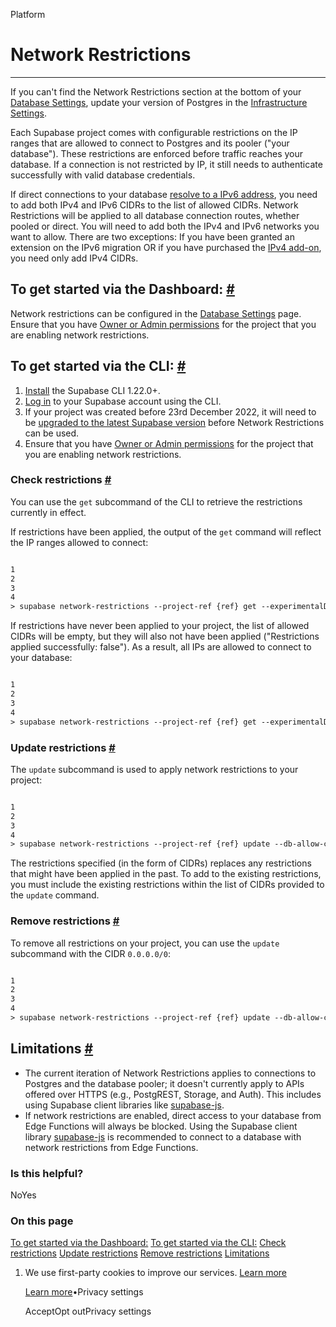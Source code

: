 Platform

# Network Restrictions

* * *

If you can't find the Network Restrictions section at the bottom of your [Database Settings](https://supabase.com/dashboard/project/_/settings/database), update your version of Postgres in the [Infrastructure Settings](https://supabase.com/dashboard/project/_/settings/infrastructure).

Each Supabase project comes with configurable restrictions on the IP ranges that are allowed to connect to Postgres and its pooler ("your database"). These restrictions are enforced before traffic reaches your database. If a connection is not restricted by IP, it still needs to authenticate successfully with valid database credentials.

If direct connections to your database [resolve to a IPv6 address](https://supabase.com/dashboard/project/_/settings/database), you need to add both IPv4 and IPv6 CIDRs to the list of allowed CIDRs. Network Restrictions will be applied to all database connection routes, whether pooled or direct. You will need to add both the IPv4 and IPv6 networks you want to allow. There are two exceptions: If you have been granted an extension on the IPv6 migration OR if you have purchased the [IPv4 add-on](https://supabase.com/dashboard/project/_/settings/addons), you need only add IPv4 CIDRs.

## To get started via the Dashboard: [\#](https://supabase.com/docs/guides/platform/network-restrictions\#to-get-started-via-the-dashboard)

Network restrictions can be configured in the [Database Settings](https://supabase.com/dashboard/project/_/settings/database) page. Ensure that you have [Owner or Admin permissions](https://supabase.com/docs/guides/platform/access-control#manage-team-members) for the project that you are enabling network restrictions.

## To get started via the CLI: [\#](https://supabase.com/docs/guides/platform/network-restrictions\#to-get-started-via-the-cli)

1. [Install](https://supabase.com/docs/guides/cli) the Supabase CLI 1.22.0+.
2. [Log in](https://supabase.com/docs/guides/cli/local-development#log-in-to-the-supabase-cli) to your Supabase account using the CLI.
3. If your project was created before 23rd December 2022, it will need to be [upgraded to the latest Supabase version](https://supabase.com/docs/guides/platform/migrating-and-upgrading-projects) before Network Restrictions can be used.
4. Ensure that you have [Owner or Admin permissions](https://supabase.com/docs/guides/platform/access-control#manage-team-members) for the project that you are enabling network restrictions.

### Check restrictions [\#](https://supabase.com/docs/guides/platform/network-restrictions\#check-restrictions)

You can use the `get` subcommand of the CLI to retrieve the restrictions currently in effect.

If restrictions have been applied, the output of the `get` command will reflect the IP ranges allowed to connect:

```flex

1
2
3
4
> supabase network-restrictions --project-ref {ref} get --experimentalDB Allowed IPv4 CIDRs: &[183.12.1.1/24]DB Allowed IPv6 CIDRs: &[2001:db8:3333:4444:5555:6666:7777:8888/64]Restrictions applied successfully: true
```

If restrictions have never been applied to your project, the list of allowed CIDRs will be empty, but they will also not have been applied ("Restrictions applied successfully: false"). As a result, all IPs are allowed to connect to your database:

```flex

1
2
3
4
> supabase network-restrictions --project-ref {ref} get --experimentalDB Allowed IPv4 CIDRs: []DB Allowed IPv6 CIDRs: []Restrictions applied successfully: false
```

### Update restrictions [\#](https://supabase.com/docs/guides/platform/network-restrictions\#update-restrictions)

The `update` subcommand is used to apply network restrictions to your project:

```flex

1
2
3
4
> supabase network-restrictions --project-ref {ref} update --db-allow-cidr 183.12.1.1/24 --db-allow-cidr 2001:db8:3333:4444:5555:6666:7777:8888/64 --experimentalDB Allowed IPv4 CIDRs: &[183.12.1.1/24]DB Allowed IPv6 CIDRs: &[2001:db8:3333:4444:5555:6666:7777:8888/64]Restrictions applied successfully: true
```

The restrictions specified (in the form of CIDRs) replaces any restrictions that might have been applied in the past.
To add to the existing restrictions, you must include the existing restrictions within the list of CIDRs provided to the `update` command.

### Remove restrictions [\#](https://supabase.com/docs/guides/platform/network-restrictions\#remove-restrictions)

To remove all restrictions on your project, you can use the `update` subcommand with the CIDR `0.0.0.0/0`:

```flex

1
2
3
4
> supabase network-restrictions --project-ref {ref} update --db-allow-cidr 0.0.0.0/0 --db-allow-cidr ::/0 --experimentalDB Allowed IPv4 CIDRs: &[0.0.0.0/0]DB Allowed IPv6 CIDRs: &[::/0]Restrictions applied successfully: true
```

## Limitations [\#](https://supabase.com/docs/guides/platform/network-restrictions\#limitations)

- The current iteration of Network Restrictions applies to connections to Postgres and the database pooler; it doesn't currently apply to APIs offered over HTTPS (e.g., PostgREST, Storage, and Auth). This includes using Supabase client libraries like [supabase-js](https://supabase.com/docs/reference/javascript).
- If network restrictions are enabled, direct access to your database from Edge Functions will always be blocked. Using the Supabase client library [supabase-js](https://supabase.com/docs/reference/javascript) is recommended to connect to a database with network restrictions from Edge Functions.

### Is this helpful?

NoYes

### On this page

[To get started via the Dashboard:](https://supabase.com/docs/guides/platform/network-restrictions#to-get-started-via-the-dashboard) [To get started via the CLI:](https://supabase.com/docs/guides/platform/network-restrictions#to-get-started-via-the-cli) [Check restrictions](https://supabase.com/docs/guides/platform/network-restrictions#check-restrictions) [Update restrictions](https://supabase.com/docs/guides/platform/network-restrictions#update-restrictions) [Remove restrictions](https://supabase.com/docs/guides/platform/network-restrictions#remove-restrictions) [Limitations](https://supabase.com/docs/guides/platform/network-restrictions#limitations)

1. We use first-party cookies to improve our services. [Learn more](https://supabase.com/privacy#8-cookies-and-similar-technologies-used-on-our-european-services)



   [Learn more](https://supabase.com/privacy#8-cookies-and-similar-technologies-used-on-our-european-services)•Privacy settings





   AcceptOpt outPrivacy settings